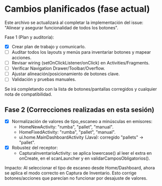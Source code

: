 # Cambios planificados (fase actual)

Este archivo se actualizará al completar la implementación del issue: "Alinear y asegurar funcionalidad de todos los botones".

Fase 1 (Plan y auditoría):
- [x] Crear plan de trabajo y comunicarlo.
- [ ] Auditar todos los layouts y menús para inventariar botones y mapear acciones.
- [ ] Revisar wiring (setOnClickListener/onClick) en Activities/Fragments.
- [ ] Verificar Navigation Drawer/Toolbar/Overflow.
- [ ] Ajustar alineación/posicionamiento de botones clave.
- [ ] Validación y pruebas manuales.

Se irá completando con la lista de botones/pantallas corregidos y cualquier nota de compatibilidad.

## Fase 2 (Correcciones realizadas en esta sesión)
- [x] Normalización de valores de tipo_escaneo a minúsculas en emisores:
  - HomeNewActivity: "rumba", "pallet", "manual".
  - HomeFixedActivity: "rumba", "pallet", "manual".
  - ui.home.MainDashboardActivity (Java): corregido "pallets" -> "pallet".
- [x] Robustez del receptor:
  - CapturaInventarioActivity: se aplica lowercase() al leer el extra en onCreate, en el scanLauncher y en validarCamposObligatorios().

Impacto: Al seleccionar el tipo de escaneo desde Home/Dashboard, ahora se aplica el modo correcto en Captura de Inventario. Esto corrige botones/acciones que parecían no funcionar por desajuste de valores.
